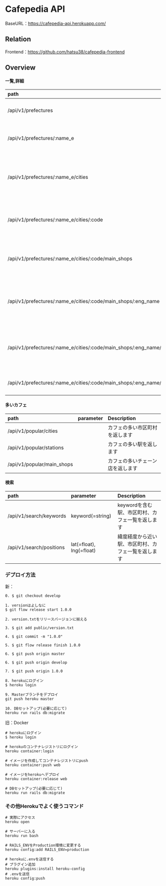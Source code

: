 # Cafepedia API

<!-- 旧URL -->
<!-- BaseURL：https://api.cafepedia.jp/ -->
BaseURL：https://cafepedia-api.herokuapp.com/

## Relation
<!-- 旧構成 -->
<!-- Infrastructure：https://github.com/hatsu38/cafepedia-api-aws -->

Frontend：https://github.com/hatsu38/cafepedia-frontend

## Overview
#### 一覧,詳細
|path|parameter|Description|
|:-|:-|:-|
|/api/v1/prefectures| |都道府県一覧を返します|
|/api/v1/prefectures/:name_e| |ある都道府県のカフェ一覧情報を返します|
|/api/v1/prefectures/:name_e/cities| |ある都道府県のカフェ一覧、市区町村一覧情報を返します|
|/api/v1/prefectures/:name_e/cities/:code| |ある市区町村のお店一覧、カフェ一覧情報を返します|
|/api/v1/prefectures/:name_e/cities/:code/main_shops| |ある市区町村のチェーン店一覧、カフェ一覧を返します
|/api/v1/prefectures/:name_e/cities/:code/main_shops/:eng_name| |ある市区町村のあるチェーン店のカフェ一覧情報を返します|
|/api/v1/prefectures/:name_e/cities/:code/main_shops/:eng_name/shops| |ある市区町村のあるチェーン店のカフェ一覧情報を返します|
|/api/v1/prefectures/:name_e/cities/:code/main_shops/:eng_name/shops/:id| |あるカフェの詳細情報を返します|

#### 多いカフェ
|path|parameter|Description|
|:-|:-|:-|
|/api/v1/popular/cities| |カフェの多い市区町村を返します|
|/api/v1/popular/stations| |カフェの多い駅を返します|
|/api/v1/popular/main_shops| |カフェの多いチェーン店を返します|

#### 検索
|path|parameter|Description|
|:-|:-|:-|
|/api/v1/search/keywords| keyword(=string)| keywordを含む駅、市区町村、カフェ一覧を返します |
|/api/v1/search/positions| lat(=float), lng(=float)| 緯度経度から近い駅、市区町村、カフェ一覧を返します |


### デプロイ方法
新：
```
0. $ git checkout develop

1. versionはよしなに
$ git flow release start 1.0.0

2. version.txtをリリースバージョンに揃える

3. $ git add public/version.txt

4. $ git commit -m "1.0.0"

5. $ git flow release finish 1.0.0

6. $ git push origin master

6. $ git push origin develop

7. $ git push origin 1.0.0

8. herokuにログイン
$ heroku login

9. Masterブランチをデプロイ
git push heroku master

10. DBセットアップ(必要に応じて)
heroku run rails db:migrate
```

旧：Docker
```
# herokuにログイン
$ heroku login

# herokuのコンテナレジストリにログイン
heroku container:login

# イメージを作成してコンテナレジストリにpush
heroku container:push web

# イメージをherokuへデプロイ
heroku container:release web

# DBセットアップ(必要に応じて)
heroku run rails db:migrate
```

### その他Herokuでよく使うコマンド
```
# 実際にアクセス
heroku open

# サーバーに入る
heroku run bash

# RAILS_ENVをProduction環境に変更する
heroku config:add RAILS_ENV=production

# herokuに.envを送信する
# プラグイン追加
heroku plugins:install heroku-config
# .envを送信
heroku config:push
```
